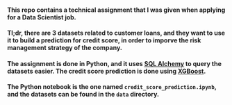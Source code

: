 #### This repo contains a technical assignment that I was given when applying for a Data Scientist job.
#### Tl;dr, there are 3 datasets related to customer loans, and they want to use it to build a prediction for credit score, in order to imporve the risk management strategy of the company.
#### The assignment is done in Python, and it uses [SQL Alchemy](https://www.sqlalchemy.org/) to query the datasets easier. The credit score prediction is done using [XGBoost](https://xgboost.readthedocs.io/).
#### The Python notebook is the one named `credit_score_prediction.ipynb`, and the datasets can be found in the `data` directory.
